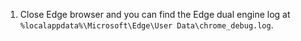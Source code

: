 1. Close Edge browser and you can find the Edge dual engine log at `%localappdata%\Microsoft\Edge\User Data\chrome_debug.log`.